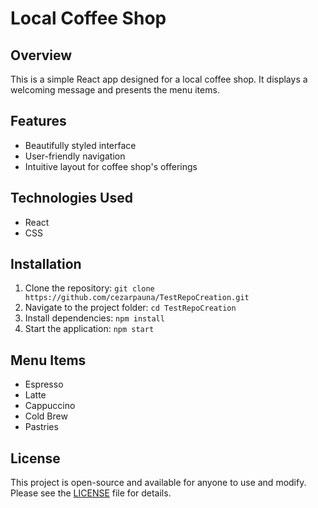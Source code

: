 # Local Coffee Shop

## Overview
This is a simple React app designed for a local coffee shop. It displays a welcoming message and presents the menu items.

## Features
- Beautifully styled interface
- User-friendly navigation
- Intuitive layout for coffee shop's offerings

## Technologies Used
- React
- CSS

## Installation
1. Clone the repository: `git clone https://github.com/cezarpauna/TestRepoCreation.git`
2. Navigate to the project folder: `cd TestRepoCreation`
3. Install dependencies: `npm install`
4. Start the application: `npm start`

## Menu Items
- Espresso
- Latte
- Cappuccino
- Cold Brew
- Pastries

## License
This project is open-source and available for anyone to use and modify. Please see the [LICENSE](LICENSE) file for details.
